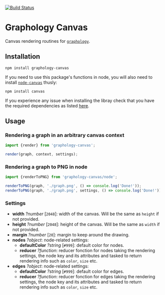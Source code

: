 [![Build Status](https://travis-ci.org/graphology/graphology-canvas.svg)](https://travis-ci.org/graphology/graphology-canvas)

# Graphology Canvas

Canvas rendering routines for [`graphology`](https://graphology.github.io).

## Installation

```
npm install graphology-canvas
```

If you need to use this package's functions in node, you will also need to install [`node-canvas`](https://www.npmjs.com/package/canvas) thusly:

```
npm install canvas
```

If you experience any issue when installing the libray check that you have the required dependencies as listed [here](https://www.npmjs.com/package/canvas#compiling).

## Usage

### Rendering a graph in an arbitrary canvas context

```js
import {render} from 'graphology-canvas';

render(graph, context, settings);
```

### Rendering a graph to PNG in node

```js
import {renderToPNG} from 'graphology-canvas/node';

renderToPNG(graph, './graph.png', () => console.log('Done!'));
renderToPNG(graph, './graph.png', settings, () => console.log('Done!'));
```

### Settings

* **width** *?number* [`2048`]: width of the canvas. Will be the same as `height` if not provided.
* **height** *?number* [`2048`]: height of the canvas. Will be the same as `width` if not provided.
* **margin** *?number* [`20`]: margin to keep around the drawing.
* **nodes** *?object*: node-related settings:
  * **defaultColor** *?string* [`#999`]: default color for nodes.
  * **reducer** *?function*: reducer fonction for nodes taking the rendering settings, the node key and its attributes and tasked to return rendering info such as `color`, `size` etc.
* **edges** *?object*: node-related settings:
  * **defaultColor** *?string* [`#999`]: default color for edges.
  * **reducer** *?function*: reducer fonction for edges taking the rendering settings, the node key and its attributes and tasked to return rendering info such as `color`, `size` etc.
